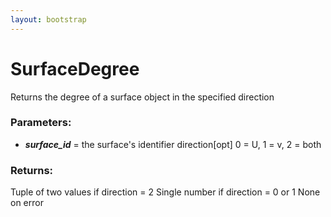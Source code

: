 ```yaml
---
layout: bootstrap
---
```


# SurfaceDegree

Returns the degree of a surface object in the specified direction
          

### Parameters:

- ***surface_id*** = the surface's identifier
direction[opt]
  0 = U, 1 = v, 2 = both
        

### Returns:


Tuple of two values if direction = 2
Single number if direction = 0 or 1
None on error
        


